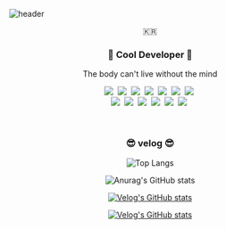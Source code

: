 ![header](https://capsule-render.vercel.app/api?type=soft&color=auto&height=150&section=header&text=NEOTheOne90&fontSize=70&animation=twinkling)

<p align="center">🇰🇷</p>

<h3 align="center"> 🚀 Cool Developer 🚀</h3>

<p align="center"> The body can't live without the mind </p>

<p align="center">
  <img src="https://img.shields.io/badge/Python-3766AB?style=flat-square&logo=Python&logoColor=white"/></a>&nbsp 
  <img src="https://img.shields.io/badge/Java-007396?style=flat-square&logo=Java&logoColor=white"/></a>&nbsp 
  <img src="https://img.shields.io/badge/C++-00599C?style=flat-square&logo=C%2B%2B&logoColor=white"/></a>&nbsp 
  <img src="https://img.shields.io/badge/C-A8B9CC?style=flat-square&logo=C&logoColor=white"/></a>&nbsp 
  <img src="https://img.shields.io/badge/Javascript-ffb13b?style=flat-square&logo=javascript&logoColor=white"/></a>&nbsp 
  <img src="https://img.shields.io/badge/css-1572B6?style=flat-square&logo=css3&logoColor=white"/></a>&nbsp 
  <img src="https://img.shields.io/badge/Go-11B48A?style=flat-square&logo=Go&logoColor=white"/></a>&nbsp 
  <br>
  <img src="https://img.shields.io/badge/SpringBoot-6DB33F?style=flat-square&logo=Spring&logoColor=white"/></a>&nbsp 
  <img src="https://img.shields.io/badge/Django-092E20?style=flat-square&logo=Django&logoColor=white"/></a>&nbsp 
  <img src="https://img.shields.io/badge/Mysql-E6B91E?style=flat-square&logo=MySql&logoColor=white"/></a>&nbsp 
  <img src="https://img.shields.io/badge/HyperledgerFabric-DB3552?style=flat-square&logo=Hulu&logoColor=white"/></a>&nbsp 
  <img src="https://img.shields.io/badge/aws-333664?style=flat-square&logo=amazon-aws&logoColor=white"/></a>&nbsp 
  <img src="https://img.shields.io/badge/elasticsearch-005571?style=flat-square&logo=elasticsearch&logoColor=white"/></a>&nbsp 
</p>

<br>

<h3 align="center"> 😎 velog 😎 </h3>

<div align="center" style="text-align:center">
   
  ![Top Langs](https://github-readme-stats.vercel.app/api/top-langs/?username=NEOTheOne90&layout=compact&theme=tokyonight)
  
  ![Anurag's GitHub stats](https://github-readme-stats.vercel.app/api?username=NEOTheOne90&show_icons=true&theme=vue-dark)
  
  [![Velog's GitHub stats](https://velog-readme-stats.vercel.app/api/badge?name=neotheone90)](https://velog.io/@neotheone90)
  
  [![Velog's GitHub stats](https://velog-readme-stats.vercel.app/api?name=neotheone90&tag=js)](https://github.com/neotheone90/velog-readme-stats)
  
   </div>

  
